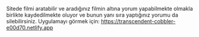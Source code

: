 Sitede filmi aratabilir ve aradığınız filmin altına yorum yapabilmekte olmakla birlikte kaydedilmekte oluyor ve bunun yanı sıra yaptığınız yorumu da silebilirsiniz.
Uygulamayı görmek için:
https://transcendent-cobbler-e00d70.netlify.app
